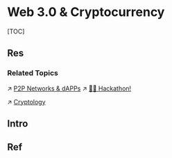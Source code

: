 # Web 3.0 & Cryptocurrency

[TOC]



## Res
### Related Topics
↗ [P2P Networks & dAPPs](../🔑%20CS%20Core/🏎️%20Computer%20Networking%20and%20Communication/P2P%20Networks%20&%20dAPPs/P2P%20Networks%20&%20dAPPs.md)
↗ [🤙🏾 Hackathon!](../🗺%20CS%20Overview/📆%20Conference%20&%20Events%20in%20Industry/🤙🏾%20Hackathon!.md)

↗ [Cryptology](../CyberSecurity/🚬%20Cryptology/Cryptology.md)



## Intro



## Ref

